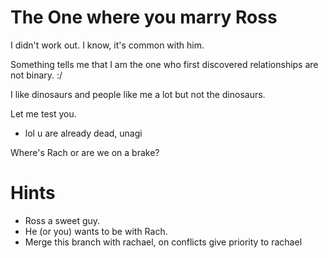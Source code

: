 # The One where you marry Ross

I didn't work out. I know, it's common with him.

Something tells me that I am the one who first discovered relationships are not binary. :/

I like dinosaurs and people like me a lot but not the dinosaurs.

Let me test you.
- lol u are already dead, unagi

Where's Rach or are we on a brake?

# Hints
- Ross a sweet guy.
- He (or you) wants to be with Rach.
- Merge this branch with rachael, on conflicts give priority to rachael 


